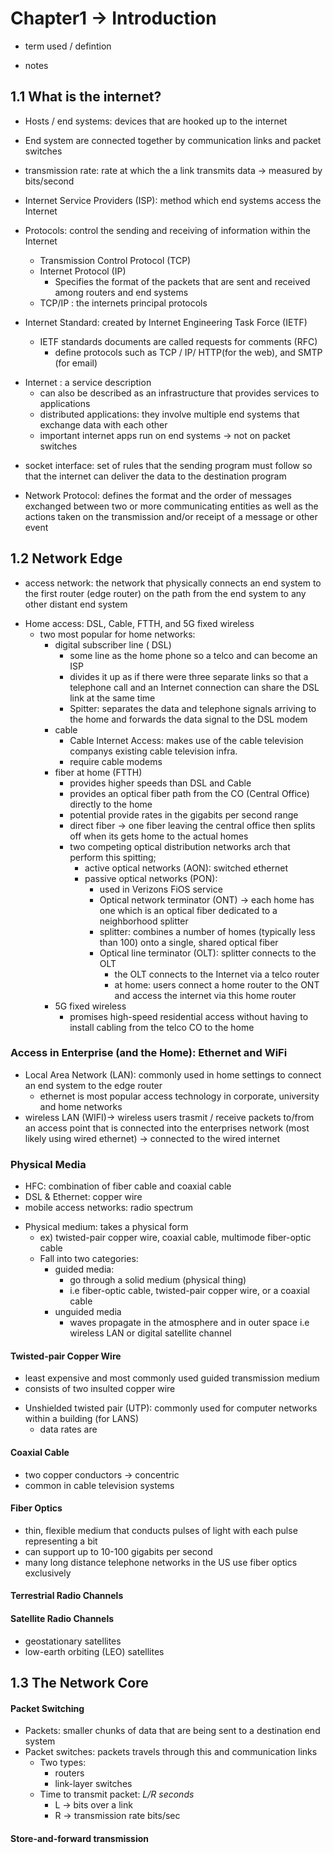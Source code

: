 # Chapter1 -> Introduction 

* term used / defintion

- notes

## 1.1 What is the internet?

* Hosts / end systems: devices that are hooked up to the internet 

- End system are connected together by communication links and packet switches

* transmission rate: rate at which the a link transmits data -> measured by bits/second

* Internet Service Providers (ISP): method which end systems access the Internet

* Protocols: control the sending and receiving of information within the Internet
    * Transmission Control Protocol (TCP)
    *  Internet Protocol (IP)
        - Specifies the format of the packets that are sent and received among routers and end systems
    * TCP/IP : the internets principal protocols

* Internet Standard: created by Internet Engineering Task Force (IETF)
    * IETF standards documents are called requests for comments (RFC)
        - define protocols such as TCP / IP/ HTTP(for the web), and SMTP (for email)

- Internet : a service description
    - can also be described as an infrastructure that provides services to applications 
    * distributed applications: they involve multiple end systems that exchange data with each other 
    - important internet apps run on end systems -> not on packet switches 

* socket interface: set of rules that the sending program must follow so that the internet can deliver the data to the destination program 

* Network Protocol: defines the format and the order of messages exchanged between two or more communicating entities as well as the actions taken on the transmission and/or receipt of a message or other event

## 1.2 Network Edge

* access network: the network that physically connects an end system to the first router (edge router) on the path from the end system to any other distant end system

- Home access: DSL, Cable, FTTH, and 5G fixed wireless
    - two most popular for home networks: 
        * digital subscriber line ( DSL)
            - some line as the home phone so a telco and can become an ISP
            - divides it up as if there were three separate links so that a telephone call and an Internet connection can share the DSL link at the same time
            * Spitter: separates the data and telephone signals arriving to the home and forwards the data signal to the DSL modem
        * cable 
            * Cable Internet Access: makes use of the cable television companys existing cable television infra. 
            - require cable modems 
        * fiber at home (FTTH)
            - provides higher speeds than DSL and Cable 
            - provides an optical fiber path from the CO (Central Office) directly to the home 
            - potential provide rates in the gigabits per second range 
            - direct fiber -> one fiber leaving the central office then splits off when its gets home to the actual homes
            - two competing optical distribution networks arch that perform this spitting;
                * active optical networks (AON): switched ethernet 
                * passive optical networks (PON):
                    - used in Verizons FiOS service 
                    * Optical network terminator (ONT) -> each home has one which is an optical fiber dedicated to a neighborhood splitter 
                    * splitter: combines a number of homes (typically less than 100) onto a single, shared optical fiber 
                    * Optical line terminator (OLT): splitter connects to the OLT
                        - the OLT connects to the Internet via a telco router 
                        - at home: users connect a home router to the ONT and access the internet via this home router 
        * 5G fixed wireless 
            - promises high-speed residential access without having to install cabling from the telco CO to the home 

### Access in Enterprise (and the Home): Ethernet and WiFi

* Local Area Network (LAN): commonly used in home settings to connect an end system to the edge router 
    - ethernet is most popular access technology in corporate, university and home networks
* wireless LAN (WIFI)-> wireless users trasmit / receive packets to/from an access point that is connected into the enterprises network (most likely using wired ethernet) -> connected to the wired internet 

### Physical Media

- HFC: combination of fiber cable and coaxial cable
- DSL & Ethernet: copper wire
- mobile access networks: radio spectrum 
* Physical medium: takes a physical form
    - ex) twisted-pair copper wire, coaxial cable, multimode fiber-optic cable
    - Fall into two categories:
        * guided media:
            - go through a solid medium (physical thing)
            - i.e fiber-optic cable, twisted-pair copper wire, or a coaxial cable
        * unguided media
            - waves propagate in the atmosphere and in outer space 
            i.e wireless LAN or digital satellite channel 

#### Twisted-pair Copper Wire

- least expensive and most commonly used guided transmission medium 
- consists of two insulted copper wire 
* Unshielded twisted pair (UTP): commonly used for computer networks within a building (for LANS)
    - data rates are 

#### Coaxial Cable 

- two copper conductors -> concentric 
- common in cable television systems 

#### Fiber Optics

- thin, flexible medium that conducts pulses of light with each pulse representing a bit
- can support up to 10-100 gigabits per second 
- many long distance telephone networks in the US use fiber optics exclusively 

#### Terrestrial Radio Channels

#### Satellite Radio Channels 
* geostationary satellites
* low-earth orbiting (LEO) satellites 

## 1.3 The Network Core

#### Packet Switching 
* Packets: smaller chunks of data that are being sent to a destination end system 
* Packet switches: packets travels through this and communication links
    - Two types:
        - routers
        - link-layer switches 
    - Time to transmit packet: *L/R seconds* 
        - L -> bits over a link
        - R -> transmission rate bits/sec 

#### Store-and-forward transmission

